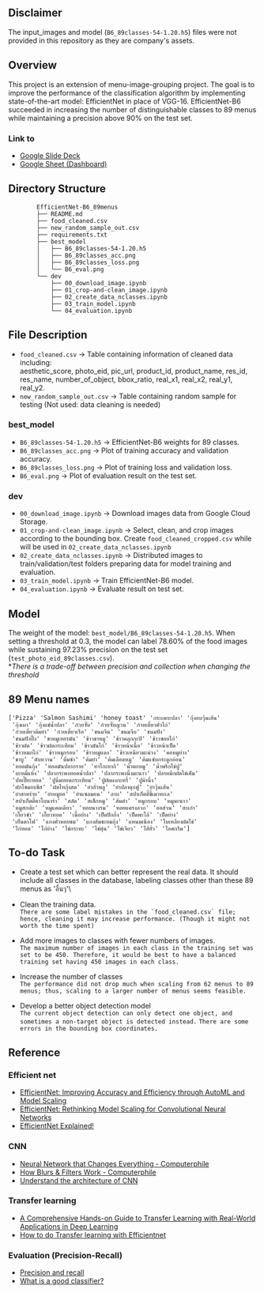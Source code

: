## **Disclaimer**

The input_images and model (`B6_89classes-54-1.20.h5`) files were not provided in this repository as they are company's assets.

## **Overview**

This project is an extension of menu-image-grouping project. The goal is to improve the performance of the classification algorithm by implementing state-of-the-art model: EfficientNet in place of VGG-16. EfficientNet-B6 succeeded in increasing the number of distinguishable classes to 89 menus while maintaining a precision above 90% on the test set.

### Link to
-   [Google Slide Deck](https://docs.google.com/presentation/d/1_F3VSmzPyqRwha-iKuc1wi_81Ia--21MHBd410eCf8k/edit?usp=sharing)
-   [Google Sheet (Dashboard)](https://docs.google.com/spreadsheets/d/1bbqNpecLwyRiyXTifPtHHLRhhv4npazowSRgZvpEmlY/edit?usp=sharing)


## **Directory Structure**


```
        EfficientNet-B6_89menus
        ├── README.md
        ├── food_cleaned.csv
        ├── new_random_sample_out.csv
        ├── requirements.txt
        ├── best_model
        │   ├── B6_89classes-54-1.20.h5
        │   ├── B6_89classes_acc.png
        │   ├── B6_89classes_loss.png
        │   └── B6_eval.png
        └── dev
            ├── 00_download_image.ipynb
            ├── 01_crop-and-clean_image.ipynb
            ├── 02_create_data_nclasses.ipynb
            ├── 03_train_model.ipynb
            └── 04_evaluation.ipynb
```

## File Description
-   `food_cleaned.csv` -> Table containing information of cleaned data including: \
aesthetic_score, photo_eid, pic_url, product_id, product_name, res_id, res_name, number_of_object, bbox_ratio, real_x1, real_x2, real_y1, real_y2.
-   `new_random_sample_out.csv` -> Table containing random sample for testing (Not used: data cleaning is needed)

### best_model
-   `B6_89classes-54-1.20.h5` -> EfficientNet-B6 weights for 89 classes. 
-   `B6_89classes_acc.png` -> Plot of training accuracy and validation accuracy.
-   `B6_89classes_loss.png` -> Plot of training loss and validation loss.
-   `B6_eval.png` -> Plot of evaluation result on the test set.

### dev
-   `00_download_image.ipynb` -> Download images data from Google Cloud Storage.
-   `01_crop-and-clean_image.ipynb` -> Select, clean, and crop images according to the bounding box. Create `food_cleaned_cropped.csv` while will be used in `02_create_data_nclasses.ipynb`
-   `02_create_data_nclasses.ipynb` -> Distributed images to train/validation/test folders preparing data for model training and evaluation.
-   `03_train_model.ipynb` -> Train EfficientNet-B6 model.
-   `04_evaluation.ipynb` -> Evaluate result on test set.

## Model

The weight of the model: `best_model/B6_89classes-54-1.20.h5`. When setting a threshold at 0.3, the model can label 78.60% of the food images while sustaining 97.23% precision on the test set (`test_photo_eid_89classes.csv`).\
**There is a trade-off between precision and collection when changing the threshold*

## 89 Menu names

```
['Pizza' 'Salmon Sashimi' 'honey toast' 'กระเพาะปลา' 'กุ้งอบวุ้นเส้น'
 'กุ้งเผา' 'กุ้งแช่น้ำปลา' 'ก๋วยจั๊บ' 'ก๋วยจั๊บญวน' 'ก๋วยเตี๋ยวคั่วไก่'
 'ก๋วยเตี๋ยวต้มยำ' 'ก๋วยเตี๋ยวเรือ' 'ขนมจีน' 'ขนมจีบ' 'ขนมปัง'
 'ขนมปังปิ้ง' 'ขาหมูเยอรมัน' 'ข้าวขาหมู' 'ข้าวคลุกกะปิ' 'ข้าวซอยไก่'
 'ข้าวผัด' 'ข้าวผัดกระเทียม' 'ข้าวมันไก่' 'ข้าวหน้าเนื้อ' 'ข้าวหน้าเป็ด'
 'ข้าวหมกไก่' 'ข้าวหมูกรอบ' 'ข้าวหมูแดง' 'ข้าวเหนียวมะม่วง' 'คอหมูย่าง'
 'ชาบู' 'ตับหวาน' 'ติ่มซำ' 'ต้มยำ' 'ต้มเลือดหมู' 'ต้มแซ่บกระดูกอ่อน'
 'ทอดมันกุ้ง' 'ทอดมันปลากราย' 'ทาโกะยากิ' 'น้ำตกหมู' 'น้ำพริกไข่ปู'
 'บะหมี่แห้ง' 'ปลากระพงทอดน้ำปลา' 'ปลากระพงนึ่งมะนาว' 'ปลาหมึกผัดไข่เค็ม'
 'ปอเปี๊ยะทอด' 'ปูนิ่มทอดกระเทียม' 'ปูผัดผงกะหรี่' 'ปูม้านึ่ง'
 'ผักโขมอบชีส' 'ผัดไทกุ้งสด' 'ยำถั่วพลู' 'ยำปลาดุกฟู' 'ยำวุ้นเส้น'
 'ยำสาหร่าย' 'ยำหมูยอ' 'ยำแซลมอน' 'ลาบ' 'สปาเก็ตตี้ขี้เมาทะเล'
 'สปาเก็ตตี้คาโบนาร่า' 'สลัด' 'สเต็กหมู' 'ส้มตำ' 'หมูกรอบ' 'หมูมะนาว'
 'หมูสะเต๊ะ' 'หมูแดดเดียว' 'หอยนางรม' 'หอยแครงลวก' 'ออส่วน' 'ฮะเก๋า'
 'เกี๊ยวซ่า' 'เกี๊ยวทอด' 'เนื้อย่าง' 'เป็ดปักกิ่ง' 'เป็ดพะโล้' 'เป็ดย่าง'
 'เย็นตาโฟ' 'แกงคั่วหอยขม' 'แกงส้มชะอมกุ้ง' 'แหนมเนือง' 'ใบเหลียงผัดไข่'
 'ไก่ทอด' 'ไก่ย่าง' 'ไข่กระทะ' 'ไข่ตุ๋น' 'ไข่เจียว' 'ไส้อั่ว' 'ไอศกรีม']

```

## To-do Task

-   Create a test set which can better represent the real data. It should include all classes in the database, labeling classes other than these 89 menus as 'อื่นๆ'\
 
-   Clean the training data.\
    ```There are some label mistakes in the `food_cleaned.csv` file; hence, cleaning it may increase performance. (Though it might not worth the time spent)```

-   Add more images to classes with fewer numbers of images.\
    ```The maximum number of images in each class in the training set was set to be 450. Therefore, it would be best to have a balanced training set having 450 images in each class.```

-   Increase the number of classes\
    ```The performance did not drop much when scaling from 62 menus to 89 menus; thus, scaling to a larger number of menus seems feasible.```

-   Develop a better object detection model\
    ```The current object detection can only detect one object, and sometimes a non-target object is detected instead.```
    ```There are some errors in the bounding box coordinates.```

## Reference

### Efficient net
-   [EfficientNet: Improving Accuracy and Efficiency through AutoML and Model Scaling](https://ai.googleblog.com/2019/05/efficientnet-improving-accuracy-and.html) 
-   [EfficientNet: Rethinking Model Scaling for Convolutional Neural Networks](https://arxiv.org/abs/1905.11946)
-   [EfficientNet Explained!](https://www.youtube.com/watch?v=3svIm5UC94I)

### CNN
-   [Neural Network that Changes Everything - Computerphile](https://www.youtube.com/watch?v=py5byOOHZM8)
-   [How Blurs & Filters Work - Computerphile](https://youtu.be/C_zFhWdM4ic)
-   [Understand the architecture of CNN](https://towardsdatascience.com/understand-the-architecture-of-cnn-90a25e244c7)

### Transfer learning
-   [A Comprehensive Hands-on Guide to Transfer Learning with Real-World Applications in Deep Learning](https://towardsdatascience.com/a-comprehensive-hands-on-guide-to-transfer-learning-with-real-world-applications-in-deep-learning-212bf3b2f27a)
-   [How to do Transfer learning with Efficientnet](https://www.dlology.com/blog/transfer-learning-with-efficientnet/)

### Evaluation (Precision-Recall)
-   [Precision and recall](https://en.wikipedia.org/wiki/Precision_and_recall)
-   [What is a good classifier?](https://skilja.com/what-is-a-good-classifier-1-4/)

